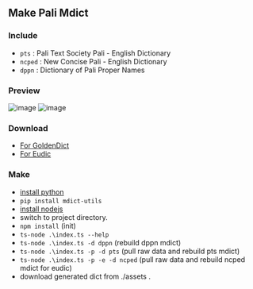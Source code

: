 ## Make Pali Mdict 

### Include
- `pts` : Pali Text Society Pali - English Dictionary
- `ncped` : New Concise Pali - English Dictionary
- `dppn` : Dictionary of Pali Proper Names

### Preview
![image](https://github.com/dhammena/dict/releases/download/pali-mdict/Pali-GoldenDict.png)
![image](https://github.com/dhammena/dict/releases/download/pali-mdict/Pali-Eudic.png)

### Download
- [For GoldenDict](https://github.com/dhammena/dict/releases/download/pali-mdict/PaliMdict.GoldenDict.zip)
- [For Eudic](https://github.com/dhammena/dict/releases/download/pali-mdict/PaliMdict.eudic.zip)

### Make
- [install python](https://www.python.org)
- `pip install mdict-utils`
- [install nodejs](https://nodejs.org)
- switch to project directory.
- `npm install` (init)
- `ts-node .\index.ts --help`
- `ts-node .\index.ts -d dppn` (rebuild dppn mdict)
- `ts-node .\index.ts -p -d pts` (pull raw data and rebuild pts mdict)
- `ts-node .\index.ts -p -e -d ncped` (pull raw data and rebuild ncped mdict for eudic)
- download generated dict from ./assets .
